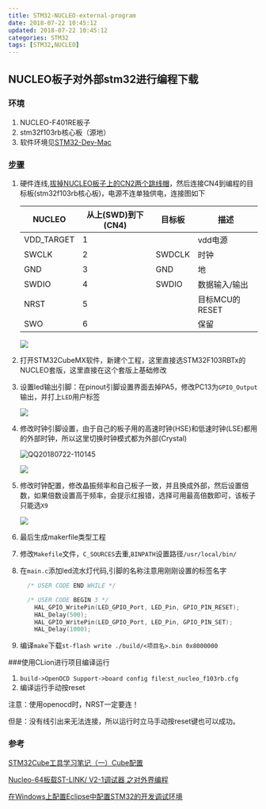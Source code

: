 ```yaml
---
title: STM32-NUCLEO-external-program
date: 2018-07-22 10:45:12
updated: 2018-07-22 10:45:12
categories: STM32
tags: [STM32,NUCLEO]
---
```


## NUCLEO板子对外部stm32进行编程下载

### 环境

1. NUCLEO-F401RE板子
2. stm32f103rb核心板（源地）
3. 软件环境见[STM32-Dev-Mac](https://blog.iexxk.com/2018/06/18/STM32-Dev-Mac/)

### [步骤](https://jingyan.baidu.com/article/9989c746e54ee7f648ecfe9c.html)

1. 硬件连线,[拔掉NUCLEO板子上的CN2两个跳线帽](https://www.st.com/content/ccc/resource/technical/document/user_manual/98/2e/fa/4b/e0/82/43/b7/DM00105823.pdf/files/DM00105823.pdf/jcr:content/translations/en.DM00105823.pdf)，然后连接CN4到编程的目标板(stm32f103rb核心板)，电源不连单独供电，连接图如下

   | NUCLEO     | 从上(SWD)到下(CN4) | 目标板 | 描述           |
   | ---------- | ------------------ | ------ | -------------- |
   | VDD_TARGET | 1                  |        | vdd电源        |
   | SWCLK      | 2                  | SWDCLK | 时钟           |
   | GND        | 3                  | GND    | 地             |
   | SWDIO      | 4                  | SWDIO  | 数据输入/输出  |
   | NRST       | 5                  |        | 目标MCU的RESET |
   | SWO        | 6                  |        | 保留           |

   ![](https://raw.githubusercontent.com/xuanfong1/xuanfong1.github.io/master/image/src_dir/DSC_0592.JPG)

2. 打开STM32CubeMX软件，新建个工程，这里直接选STM32F103RBTx的NUCLEO套版，这里直接在这个套版上基础修改

3. 设置led输出引脚：在pinout引脚设置界面去掉PA5，修改PC13为`GPIO_Output`输出，并打上`LED`用户标签

   ![](http://ohdtoul5i.bkt.clouddn.com/QQ20180722-105903.png)

4. 修改时钟引脚设置，由于自己的板子用的高速时钟(HSE)和低速时钟(LSE)都用的外部时钟，所以这里切换时钟模式都为外部(Crystal)

   ![QQ20180722-110145](/Users/xuanleung/Downloads/QQ20180722-110145.png)

   ![](http://ohdtoul5i.bkt.clouddn.com/QQ20180722-105957.png)

5. 修改时钟配置，修改晶振频率和自己板子一致，并且换成外部，然后设置倍数，如果倍数设置高于频率，会提示红报错，选择可用最高倍数即可，该板子只能选`X9`

   ![](http://ohdtoul5i.bkt.clouddn.com/QQ20180722-110120.png)

6. 最后生成makerfile类型工程

7. 修改`Makefile`文件，`C_SOURCES`去重,`BINPATH`设置路径`/usr/local/bin/`

8. 在`main.c`添加led流水灯代码,引脚的名称注意用刚刚设置的标签名字

   ```c
     /* USER CODE END WHILE */
   
     /* USER CODE BEGIN 3 */
       HAL_GPIO_WritePin(LED_GPIO_Port, LED_Pin, GPIO_PIN_RESET);
       HAL_Delay(500);
       HAL_GPIO_WritePin(LED_GPIO_Port, LED_Pin, GPIO_PIN_SET);
       HAL_Delay(1000);
   ```

9. 编译`make`下载`st-flash write ./build/<项目名>.bin 0x8000000`

###使用CLion进行项目编译运行

1. `build->OpenOCD Support->board config file`:`st_nucleo_f103rb.cfg`
2. 编译运行手动按reset

注意：使用openocd时，NRST一定要连！

但是：没有线引出来无法连接，所以运行时立马手动按reset键也可以成功。



### 参考

[ STM32Cube工具学习笔记（一）Cube配置](https://blog.csdn.net/JiaLiang_825/article/details/78875328)

[Nucleo-64板载ST-LINK/ V2-1调试器 之对外界编程](http://www.stmcu.org/module/forum/thread-609184-1-1.html)

[在Windows上配置Eclipse中配置STM32的开发调试环境](https://zhuanlan.zhihu.com/p/35758891)
